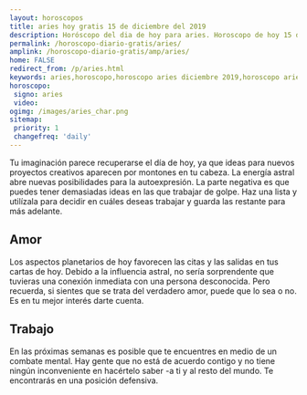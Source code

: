 ```yaml
---
layout: horoscopos
title: aries hoy gratis 15 de diciembre del 2019 
description: Horóscopo del dia de hoy para aries. Horoscopo de hoy 15 de diciembre del 2019. Las predicciones de amor, trabajo, vida personal gratis.
permalink: /horoscopo-diario-gratis/aries/
amplink: /horoscopo-diario-gratis/amp/aries/
home: FALSE
redirect_from: /p/aries.html
keywords: aries,horoscopo,horoscopo aries diciembre 2019,horoscopo aries hoy,tarot aries diciembre 2019,horoscopo aries,tarot aries hoy,horoscopo de hoy,horoscopo diario,tarot del amor,horoscopo de hoy aries,horoscopo diario del tarot, Horoscopo de hoy aries 15 de diciembre del 2019,horóscopo del día,signos zodiacales 2019, el horoscopo de hoy
horoscopo:
 signo: aries
 video:  
ogimg: /images/aries_char.png
sitemap:
 priority: 1
 changefreq: 'daily'
---
```



Tu imaginación parece recuperarse el día de hoy, ya que ideas para nuevos proyectos creativos aparecen por montones en tu cabeza. La energía astral abre nuevas posibilidades para la autoexpresión. La parte negativa es que puedes tener demasiadas ideas en las que trabajar de golpe. Haz una lista y utilízala para decidir en cuáles deseas trabajar y guarda las restante para más adelante.

## Amor

Los aspectos planetarios de hoy favorecen las citas y las salidas en tus cartas de hoy.  Debido a la influencia astral, no sería sorprendente que tuvieras una conexión inmediata con una persona desconocida. Pero recuerda, si sientes que se trata del verdadero amor, puede que lo sea o no. Es en tu mejor interés darte cuenta.

## Trabajo

En las próximas semanas es posible que te encuentres en medio de un combate mental. Hay gente que no está de acuerdo contigo y no tiene ningún inconveniente en hacértelo saber -a ti y al resto del mundo. Te encontrarás en una posición defensiva.
